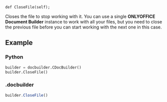 `def CloseFile(self);`

Closes the file to stop working with it. You can use a single **ONLYOFFICE Document Builder** instance to work with all your files, but you need to close the previous file before you can start working with the next one in this case.

## Example

### Python

``` py
builder = docbuilder.CDocBuilder()
builder.CloseFile()
```

### .docbuilder

``` ts
builder.CloseFile()
```
